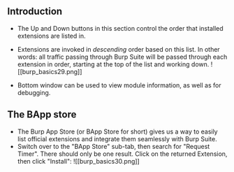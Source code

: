 ## Introduction
- The Up and Down buttons in this section control the order that installed extensions are listed in.
- Extensions are invoked in _descending_ order based on this list. In other words: all traffic passing through Burp Suite will be passed through each extension in order, starting at the top of the list and working down.
![[burp_basics29.png]]

- Bottom window can be used to view module information, as well as for debugging.

## The BApp store
- The Burp App Store (or BApp Store for short) gives us a way to easily list official extensions and integrate them seamlessly with Burp Suite.
- Switch over to the "BApp Store" sub-tab, then search for "Request Timer". There should only be one result. Click on the returned Extension, then click "Install":
![[burp_basics30.png]]
